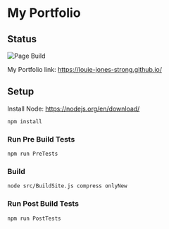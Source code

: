 # My Portfolio

## Status
![Page Build](https://github.com/louie-jones-strong/louie-jones-strong.github.io/actions/workflows/Build.yml/badge.svg)



My Portfolio
link: https://louie-jones-strong.github.io/


## Setup
Install Node: https://nodejs.org/en/download/
```
npm install
```

### Run Pre Build Tests
```
npm run PreTests
```

### Build
```
node src/BuildSite.js compress onlyNew
```

### Run Post Build Tests
```
npm run PostTests
```
